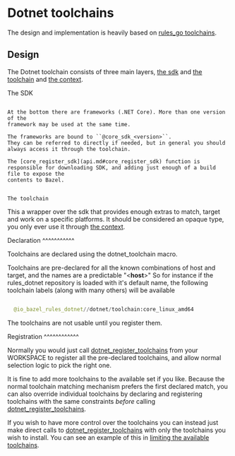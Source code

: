 Dotnet toolchains
=================

The design and implementation is heavily based on 
[rules_go toolchains](https://github.com/bazelbuild/rules_go/blob/master/go/toolchains.rst).


Design
------

The Dotnet toolchain consists of three main layers, [the sdk](#the_sdk) and [the toolchain](#the_toolchain)
and [the context](#the_context).

The SDK
~~~~~~~

At the bottom there are frameworks (.NET Core). More than one version of the
framework may be used at the same time.

The frameworks are bound to ``@core_sdk_<version>``.
They can be referred to directly if needed, but in general you should always access it through the toolchain.

The [core_register_sdk](api.md#core_register_sdk) function is
responsible for downloading SDK, and adding just enough of a build file to expose the 
contents to Bazel.


The toolchain
~~~~~~~~~~~~~

This a wrapper over the sdk that provides enough extras to match, target and work on a specific
platforms. It should be considered an opaque type, you only ever use it through [the context](#the_context).

Declaration
^^^^^^^^^^^

Toolchains are declared using the dotnet_toolchain macro.

Toolchains are pre-declared for all the known combinations of host and target, and the names
are a predictable
"<**host**>"
So for instance if the rules_dotnet repository is loaded with
it's default name, the following toolchain labels (along with many others) will be available

  ```python

    @io_bazel_rules_dotnet//dotnet/toolchain:core_linux_amd64
  ```
  
The toolchains are not usable until you register them.

Registration
^^^^^^^^^^^^

Normally you would just call [dotnet_register_toolchains](api.md#dotnet_register_toolchains) from your WORKSPACE 
to register all the pre-declared toolchains, and allow normal selection logic to pick the right one.

It is fine to add more toolchains to the available set if you like. Because the normal
toolchain matching mechanism prefers the first declared match, you can also override individual
toolchains by declaring and registering toolchains with the same constraints *before* calling
[dotnet_register_toolchains](api.md#dotnet_register_toolchains).

If you wish to have more control over the toolchains you can instead just make direct
calls to [dotnet_register_toolchains](api.md#dotnet_register_toolchains) with only the toolchains you 
wish to install. You can see an
example of this in [limiting the available toolchains](https://docs.bazel.build/versions/master/toolchains.html#toolchain-resolution>).

